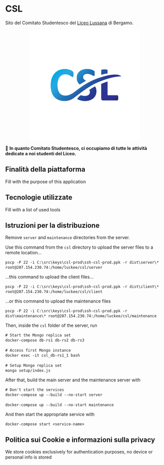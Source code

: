 # CSL

Sito del Comitato Studentesco del [Liceo Lussana](https://liceolussana.edu.it) di Bergamo.

<p align="center"><img src="./apps/client/src/assets/img/logo.png" width="350"></p>

🔎 **In quanto Comitato Studentesco, ci occupiamo di tutte le attività dedicate a noi studenti del Liceo.**

## Finalità della piattaforma

Fill with the purpose of this application

## Tecnologie utilizzate

Fill with a list of used tools

## Istruzioni per la distribuzione

Remove `server` and `maintenance` directories from the server.

Use this command from the `csl` directory to upload the server files to a remote location...

```shell
pscp -P 22 -i C:\src\keys\csl-prod\ssh-csl-prod.ppk -r dist\server\* root@207.154.230.74:/home/luckee/csl/server
```

...this command to upload the client files...
```shell
pscp -P 22 -i C:\src\keys\csl-prod\ssh-csl-prod.ppk -r dist\client\* root@207.154.230.74:/home/luckee/csl/client
```

...or this command to upload the maintenance files
```shell
pscp -P 22 -i C:\src\keys\csl-prod\ssh-csl-prod.ppk -r dist\maintenance\* root@207.154.230.74:/home/luckee/csl/maintenance
```

Then, inside the `csl` folder of the server, run
```
# Start the Mongo replica set
docker-compose db-rs1 db-rs2 db-rs3

# Access first Mongo instance
docker exec -it csl_db-rs1_1 bash

# Setup Mongo replica set
mongo setup/index.js
```

After that, build the main server and the maintenance server with
```
# Don't start the services
docker-compose up --build --no-start server

docker-compose up --build --no-start maintenance
```

And then start the appropriate service with
```
docker-compose start <service-name>
```
## Politica sui Cookie e informazioni sulla privacy

We store cookies exclusively for authentication purposes, no device or personal info is stored
